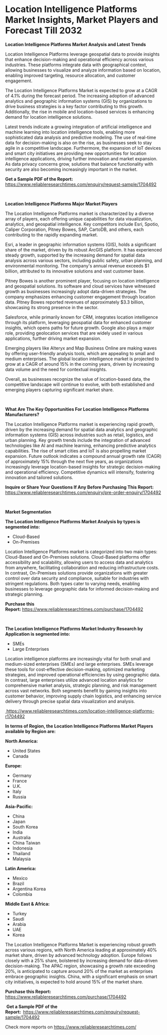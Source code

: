 <p><h1>Location Intelligence Platforms Market Insights, Market Players and Forecast Till 2032</h1></p><p><strong>Location Intelligence Platforms Market Analysis and Latest Trends</strong></p>
<p><p>Location Intelligence Platforms leverage geospatial data to provide insights that enhance decision-making and operational efficiency across various industries. These platforms integrate data with geographical context, allowing businesses to visualize and analyze information based on location, enabling improved targeting, resource allocation, and customer engagement.</p><p>The Location Intelligence Platforms Market is expected to grow at a CAGR of 4.1% during the forecast period. The increasing adoption of advanced analytics and geographic information systems (GIS) by organizations to drive business strategies is a key factor contributing to this growth. Additionally, the rise in mobile and location-based services is enhancing demand for location intelligence solutions.</p><p>Latest trends indicate a growing integration of artificial intelligence and machine learning into location intelligence tools, enabling more sophisticated data analysis and predictive modeling. The use of real-time data for decision-making is also on the rise, as businesses seek to stay agile in a competitive landscape. Furthermore, the expansion of IoT devices and smart city initiatives are providing new opportunities for location intelligence applications, driving further innovation and market expansion. As data privacy concerns grow, solutions that balance functionality with security are also becoming increasingly important in the market.</p></p>
<p><strong>Get a Sample PDF of the Report:&nbsp;</strong> <a href="https://www.reliableresearchtimes.com/enquiry/request-sample/1704492?utm_campaign=2937&utm_medium=2&utm_source=Github&utm_content=ia&utm_term=27032025&utm_id=location-intelligence-platforms">https://www.reliableresearchtimes.com/enquiry/request-sample/1704492</a></p>
<p>&nbsp;</p>
<p><strong>Location Intelligence Platforms Major Market Players</strong></p>
<p><p>The Location Intelligence Platforms market is characterized by a diverse array of players, each offering unique capabilities for data visualization, analytics, and geospatial intelligence. Key competitors include Esri, Spotio, Caliper Corporation, Pitney Bowes, SAP, CartoDB, and others, each contributing to the rapidly expanding market.</p><p>Esri, a leader in geographic information systems (GIS), holds a significant share of the market, driven by its robust ArcGIS platform. It has experienced steady growth, supported by the increasing demand for spatial data analysis across various sectors, including public safety, urban planning, and environmental monitoring. The company's annual revenue exceeds $1 billion, attributed to its innovative solutions and vast customer base.</p><p>Pitney Bowes is another prominent player, focusing on location intelligence and geospatial solutions. Its software and cloud services have witnessed growth as businesses increasingly adopt data-driven strategies. The company emphasizes enhancing customer engagement through location data. Pitney Bowes reported revenues of approximately $3.3 billion, showcasing its strong presence in the sector.</p><p>Salesforce, while primarily known for CRM, integrates location intelligence through its platform, leveraging geospatial data for enhanced customer insights, which opens paths for future growth. Google also plays a major role, providing geolocation services that are widely used in various applications, further driving market expansion.</p><p>Emerging players like Alteryx and Map Business Online are making waves by offering user-friendly analysis tools, which are appealing to small and medium enterprises. The global location intelligence market is projected to grow at a CAGR of around 15% in the coming years, driven by increasing data volume and the need for contextual insights.</p><p>Overall, as businesses recognize the value of location-based data, the competitive landscape will continue to evolve, with both established and emerging players capturing significant market share.</p></p>
<p>&nbsp;</p>
<p><strong>What Are The Key Opportunities For Location Intelligence Platforms Manufacturers?</strong></p>
<p><p>The Location Intelligence Platforms market is experiencing rapid growth, driven by the increasing demand for spatial data analytics and geographic information systems (GIS) across industries such as retail, logistics, and urban planning. Key growth trends include the integration of advanced technologies like AI and machine learning, enhancing predictive analytics capabilities. The rise of smart cities and IoT is also propelling market expansion. Future outlook indicates a compound annual growth rate (CAGR) of approximately 15% through the next five years, as organizations increasingly leverage location-based insights for strategic decision-making and operational efficiency. Competitive dynamics will intensify, fostering innovation and tailored solutions.</p></p>
<p><strong>Inquire or Share Your Questions If Any Before Purchasing This Report:</strong> <a href="https://www.reliableresearchtimes.com/enquiry/pre-order-enquiry/1704492?utm_campaign=2937&utm_medium=2&utm_source=Github&utm_content=ia&utm_term=27032025&utm_id=location-intelligence-platforms">https://www.reliableresearchtimes.com/enquiry/pre-order-enquiry/1704492</a></p>
<p>&nbsp;</p>
<p><strong>Market Segmentation</strong></p>
<p><strong>The Location Intelligence Platforms Market Analysis by types is segmented into:</strong></p>
<p><ul><li>Cloud-Based</li><li>On-Premises</li></ul></p>
<p><p>Location Intelligence Platforms market is categorized into two main types: Cloud-Based and On-Premises solutions. Cloud-Based platforms offer accessibility and scalability, allowing users to access data and analytics from anywhere, facilitating collaboration and reducing infrastructure costs. In contrast, On-Premises solutions provide organizations with greater control over data security and compliance, suitable for industries with stringent regulations. Both types cater to varying needs, enabling businesses to leverage geographic data for informed decision-making and strategic planning.</p></p>
<p><strong>Purchase this Report:&nbsp;</strong><a href="https://www.reliableresearchtimes.com/purchase/1704492?utm_campaign=2937&utm_medium=2&utm_source=Github&utm_content=ia&utm_term=27032025&utm_id=location-intelligence-platforms">https://www.reliableresearchtimes.com/purchase/1704492</a></p>
<p>&nbsp;</p>
<p><strong>The Location Intelligence Platforms Market Industry Research by Application is segmented into:</strong></p>
<p><ul><li>SMEs</li><li>Large Enterprises</li></ul></p>
<p><p>Location intelligence platforms are increasingly vital for both small and medium-sized enterprises (SMEs) and large enterprises. SMEs leverage these tools for cost-effective decision-making, optimized marketing strategies, and improved operational efficiencies by using geographic data. In contrast, large enterprises utilize advanced location analytics for comprehensive market analysis, strategic planning, and risk management across vast networks. Both segments benefit by gaining insights into customer behavior, improving supply chain logistics, and enhancing service delivery through precise spatial data visualization and analysis.</p></p>
<p><a href="https://www.reliableresearchtimes.com/location-intelligence-platforms-r1704492?utm_campaign=2937&utm_medium=2&utm_source=Github&utm_content=ia&utm_term=27032025&utm_id=location-intelligence-platforms">&nbsp;https://www.reliableresearchtimes.com/location-intelligence-platforms-r1704492</a></p>
<p><strong>In terms of Region, the Location Intelligence Platforms Market Players available by Region are:</strong></p>
<p>
    <p> <strong> North America: </strong>
        <ul>
            <li>United States</li>
            <li>Canada</li>
        </ul>
        </p> 
    <p> <strong> Europe: </strong>
        <ul>
            <li>Germany</li>
            <li>France</li>
            <li>U.K.</li>
            <li>Italy</li>
            <li>Russia</li>
        </ul>
        </p> 
    <p> <strong> Asia-Pacific: </strong>
        <ul>
            <li>China</li>
            <li>Japan</li>
            <li>South Korea</li>
            <li>India</li>
            <li>Australia</li>
            <li>China Taiwan</li>
            <li>Indonesia</li>
            <li>Thailand</li>
            <li>Malaysia</li>
        </ul>
        </p> 
    <p> <strong> Latin America: </strong>
        <ul>
            <li>Mexico</li>
            <li>Brazil</li>
            <li>Argentina Korea</li>
            <li>Colombia</li>
        </ul>
        </p> 
    <p> <strong> Middle East & Africa: </strong>
        <ul>
            <li>Turkey</li>
            <li>Saudi</li>
            <li>Arabia</li>
            <li>UAE</li>
            <li>Korea</li>
        </ul>
    </p>
    </p>
<p><p>The Location Intelligence Platforms Market is experiencing robust growth across various regions, with North America leading at approximately 40% market share, driven by advanced technology adoption. Europe follows closely with a 25% share, bolstered by increasing demand for data-driven decision-making. The APAC region, showcasing a growth rate exceeding 20%, is anticipated to capture around 20% of the market as enterprises embrace geographic insights. China, with a significant emphasis on smart city initiatives, is expected to hold around 15% of the market share.</p></p>
<p><strong>Purchase this Report: </strong><a href="https://www.reliableresearchtimes.com/purchase/1704492?utm_campaign=2937&utm_medium=2&utm_source=Github&utm_content=ia&utm_term=27032025&utm_id=location-intelligence-platforms">https://www.reliableresearchtimes.com/purchase/1704492</a></p>
<p>&nbsp;<strong>Get a Sample PDF of the Report:&nbsp;&nbsp;</strong><a href="https://www.reliableresearchtimes.com/enquiry/request-sample/1704492?utm_campaign=2937&utm_medium=2&utm_source=Github&utm_content=ia&utm_term=27032025&utm_id=location-intelligence-platforms">https://www.reliableresearchtimes.com/enquiry/request-sample/1704492</a></p>
<p><strong></strong></p>
<p>Check more reports on <a href="https://www.reliableresearchtimes.com/?utm_campaign=2937&utm_medium=2&utm_source=Github&utm_content=ia&utm_term=27032025&utm_id=location-intelligence-platforms">https://www.reliableresearchtimes.com/</a></p>